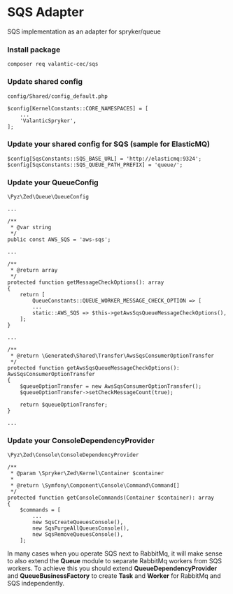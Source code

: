 # SQS Adapter

SQS implementation as an adapter for spryker/queue

### Install package
```
composer req valantic-cec/sqs
```

### Update shared config
`config/Shared/config_default.php`

```
$config[KernelConstants::CORE_NAMESPACES] = [
    ...
    'ValanticSpryker',
];
```

### Update your shared config for SQS (sample for ElasticMQ)
```
$config[SqsConstants::SQS_BASE_URL] = 'http://elasticmq:9324';
$config[SqsConstants::SQS_QUEUE_PATH_PREFIX] = 'queue/';
```

### Update your QueueConfig
`\Pyz\Zed\Queue\QueueConfig`

```
...

/**
 * @var string
 */
public const AWS_SQS = 'aws-sqs';

...

/**
 * @return array
 */
protected function getMessageCheckOptions(): array
{
    return [
        QueueConstants::QUEUE_WORKER_MESSAGE_CHECK_OPTION => [
        ...
        static::AWS_SQS => $this->getAwsSqsQueueMessageCheckOptions(),
    ];
}

...

/**
 * @return \Generated\Shared\Transfer\AwsSqsConsumerOptionTransfer
 */
protected function getAwsSqsQueueMessageCheckOptions(): AwsSqsConsumerOptionTransfer
{
    $queueOptionTransfer = new AwsSqsConsumerOptionTransfer();
    $queueOptionTransfer->setCheckMessageCount(true);

    return $queueOptionTransfer;
}

...
```

### Update your ConsoleDependencyProvider

`\Pyz\Zed\Console\ConsoleDependencyProvider`

```
/**
 * @param \Spryker\Zed\Kernel\Container $container
 * 
 * @return \Symfony\Component\Console\Command\Command[]
 */
protected function getConsoleCommands(Container $container): array
{
    $commands = [
        ...
        new SqsCreateQueuesConsole(),
        new SqsPurgeAllQueuesConsole(),
        new SqsRemoveQueuesConsole(),
    ];
```

In many cases when you operate SQS next to RabbitMq, it will make sense to also extend the **Queue** module to separate RabbitMq workers from SQS workers. To achieve this you should extend **QueueDependencyProvider** and **QueueBusinessFactory** to create **Task** and **Worker** for RabbitMq and SQS independently.
